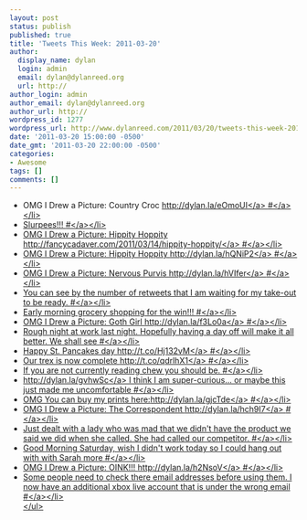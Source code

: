 ```yaml
---
layout: post
status: publish
published: true
title: 'Tweets This Week: 2011-03-20'
author:
  display_name: dylan
  login: admin
  email: dylan@dylanreed.org
  url: http://
author_login: admin
author_email: dylan@dylanreed.org
author_url: http://
wordpress_id: 1277
wordpress_url: http://www.dylanreed.com/2011/03/20/tweets-this-week-2011-03-20/
date: '2011-03-20 15:00:00 -0500'
date_gmt: '2011-03-20 22:00:00 -0500'
categories:
- Awesome
tags: []
comments: []
---
```

<ul class="aktt_tweet_digest">
<li>OMG I Drew a Picture: Country Croc <a href="http:&#47;&#47;dylan.la&#47;eOmoUI" rel="nofollow">http:&#47;&#47;dylan.la&#47;eOmoUI<&#47;a> <a href="http:&#47;&#47;twitter.com&#47;awesomeguy&#47;statuses&#47;46982100221562880" class="aktt_tweet_time">#<&#47;a><&#47;li>
<li>Slurpees!!! <a href="http:&#47;&#47;twitter.com&#47;awesomeguy&#47;statuses&#47;47334275942596608" class="aktt_tweet_time">#<&#47;a><&#47;li>
<li>OMG I Drew a Picture: Hippity Hoppity <a href="http:&#47;&#47;fancycadaver.com&#47;2011&#47;03&#47;14&#47;hippity-hoppity&#47;" rel="nofollow">http:&#47;&#47;fancycadaver.com&#47;2011&#47;03&#47;14&#47;hippity-hoppity&#47;<&#47;a> <a href="http:&#47;&#47;twitter.com&#47;awesomeguy&#47;statuses&#47;47341770127843328" class="aktt_tweet_time">#<&#47;a><&#47;li>
<li>OMG I Drew a Picture: Hippity Hoppity <a href="http:&#47;&#47;dylan.la&#47;hQNiP2" rel="nofollow">http:&#47;&#47;dylan.la&#47;hQNiP2<&#47;a> <a href="http:&#47;&#47;twitter.com&#47;awesomeguy&#47;statuses&#47;47341769649696769" class="aktt_tweet_time">#<&#47;a><&#47;li>
<li>OMG I Drew a Picture: Nervous Purvis <a href="http:&#47;&#47;dylan.la&#47;hVIfer" rel="nofollow">http:&#47;&#47;dylan.la&#47;hVIfer<&#47;a> <a href="http:&#47;&#47;twitter.com&#47;awesomeguy&#47;statuses&#47;47696505485795328" class="aktt_tweet_time">#<&#47;a><&#47;li>
<li>You can see by the number of retweets that I am waiting for my take-out to be ready. <a href="http:&#47;&#47;twitter.com&#47;awesomeguy&#47;statuses&#47;47813536587591680" class="aktt_tweet_time">#<&#47;a><&#47;li>
<li>Early morning grocery shopping for the win!!! <a href="http:&#47;&#47;twitter.com&#47;awesomeguy&#47;statuses&#47;48004778571206656" class="aktt_tweet_time">#<&#47;a><&#47;li>
<li>OMG I Drew a Picture: Goth Girl <a href="http:&#47;&#47;dylan.la&#47;f3Lo0a" rel="nofollow">http:&#47;&#47;dylan.la&#47;f3Lo0a<&#47;a> <a href="http:&#47;&#47;twitter.com&#47;awesomeguy&#47;statuses&#47;48066172259807233" class="aktt_tweet_time">#<&#47;a><&#47;li>
<li>Rough night at work last night. Hopefully having a day off will make it all better. We shall see <a href="http:&#47;&#47;twitter.com&#47;awesomeguy&#47;statuses&#47;48349219865636864" class="aktt_tweet_time">#<&#47;a><&#47;li>
<li>Happy St. Pancakes day <a href="http:&#47;&#47;t.co&#47;Hj132vM" rel="nofollow">http:&#47;&#47;t.co&#47;Hj132vM<&#47;a> <a href="http:&#47;&#47;twitter.com&#47;awesomeguy&#47;statuses&#47;48352311898148864" class="aktt_tweet_time">#<&#47;a><&#47;li>
<li>Our trex is now complete <a href="http:&#47;&#47;t.co&#47;qdrlhX1" rel="nofollow">http:&#47;&#47;t.co&#47;qdrlhX1<&#47;a> <a href="http:&#47;&#47;twitter.com&#47;awesomeguy&#47;statuses&#47;48413909987762176" class="aktt_tweet_time">#<&#47;a><&#47;li>
<li>If you are not currently reading chew you should be. <a href="http:&#47;&#47;twitter.com&#47;awesomeguy&#47;statuses&#47;48433281099771904" class="aktt_tweet_time">#<&#47;a><&#47;li>
<li><a href="http:&#47;&#47;dylan.la&#47;gvhwSc" rel="nofollow">http:&#47;&#47;dylan.la&#47;gvhwSc<&#47;a> I think I am super-curious... or maybe this just made me uncomfortable <a href="http:&#47;&#47;twitter.com&#47;awesomeguy&#47;statuses&#47;48511176639913984" class="aktt_tweet_time">#<&#47;a><&#47;li>
<li>OMG You can buy my prints here:<a href="http:&#47;&#47;dylan.la&#47;gjcTde" rel="nofollow">http:&#47;&#47;dylan.la&#47;gjcTde<&#47;a> <a href="http:&#47;&#47;twitter.com&#47;awesomeguy&#47;statuses&#47;48752111156068352" class="aktt_tweet_time">#<&#47;a><&#47;li>
<li>OMG I Drew a Picture: The Correspondent <a href="http:&#47;&#47;dylan.la&#47;hch9I7" rel="nofollow">http:&#47;&#47;dylan.la&#47;hch9I7<&#47;a> <a href="http:&#47;&#47;twitter.com&#47;awesomeguy&#47;statuses&#47;48764610538520576" class="aktt_tweet_time">#<&#47;a><&#47;li>
<li>Just dealt with a lady who was mad that we didn&#039;t have the product we said we did when she called. She had called our competitor. <a href="http:&#47;&#47;twitter.com&#47;awesomeguy&#47;statuses&#47;48823886711762944" class="aktt_tweet_time">#<&#47;a><&#47;li>
<li>Good Morning Saturday, wish I didn&#039;t work today so I could hang out with with Sarah more <a href="http:&#47;&#47;twitter.com&#47;awesomeguy&#47;statuses&#47;49103463317123072" class="aktt_tweet_time">#<&#47;a><&#47;li>
<li>OMG I Drew a Picture: OINK!!! <a href="http:&#47;&#47;dylan.la&#47;h2NsoV" rel="nofollow">http:&#47;&#47;dylan.la&#47;h2NsoV<&#47;a> <a href="http:&#47;&#47;twitter.com&#47;awesomeguy&#47;statuses&#47;49145314032107520" class="aktt_tweet_time">#<&#47;a><&#47;li>
<li>Some people need to check there email addresses before using them. I now have an additional xbox live account that is under the wrong email <a href="http:&#47;&#47;twitter.com&#47;awesomeguy&#47;statuses&#47;49311234742435840" class="aktt_tweet_time">#<&#47;a><&#47;li><br />
<&#47;ul></p>
